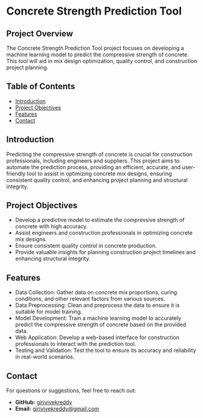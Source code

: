 

# Concrete Strength Prediction Tool

## Project Overview

The Concrete Strength Prediction Tool project focuses on developing a machine learning model to predict the compressive strength of concrete. This tool will aid in mix design optimization, quality control, and construction project planning.

## Table of Contents

- [Introduction](#introduction)
- [Project Objectives](#project-objectives)
- [Features](#features)
- [Contact](#contact)

## Introduction

Predicting the compressive strength of concrete is crucial for construction professionals, including engineers and suppliers. This project aims to automate the prediction process, providing an efficient, accurate, and user-friendly tool to assist in optimizing concrete mix designs, ensuring consistent quality control, and enhancing project planning and structural integrity.

## Project Objectives

- Develop a predictive model to estimate the compressive strength of concrete with high accuracy.
- Assist engineers and construction professionals in optimizing concrete mix designs.
- Ensure consistent quality control in concrete production.
- Provide valuable insights for planning construction project timelines and enhancing structural integrity.

## Features

- Data Collection: Gather data on concrete mix proportions, curing conditions, and other relevant factors from various sources.
- Data Preprocessing: Clean and preprocess the data to ensure it is suitable for model training.
- Model Development: Train a machine learning model to accurately predict the compressive strength of concrete based on the provided data.
- Web Application: Develop a web-based interface for construction professionals to interact with the prediction tool.
- Testing and Validation: Test the tool to ensure its accuracy and reliability in real-world scenarios.



## Contact

For questions or suggestions, feel free to reach out:

- **GitHub:** [girivivekreddy](https://github.com/girivivekreddy)
- **Email:** girivivekreddy@gmail.com
